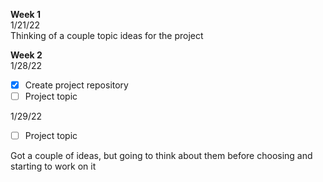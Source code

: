 **Week 1**  
1/21/22  
Thinking of a couple topic ideas for the project

**Week 2**  
1/28/22  

- [x] Create project repository
- [ ] Project topic

1/29/22  

- [ ] Project topic  
<!-- end of the list -->
Got a couple of ideas, but going to think about them before choosing and starting to work on it